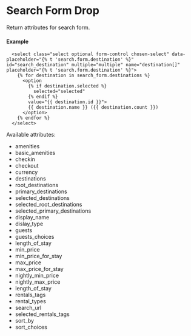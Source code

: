 # Search Form Drop

Return attributes for search form.

#### Example

~~~ liquid
  <select class="select optional form-control chosen-select" data-placeholder="{% t 'search.form.destination' %}" id="search_destination" multiple="multiple" name="destination[]" placeholder="{% t 'search.form.destination' %}">
    {% for destination in search_form.destinations %}
      <option
        {% if destination.selected %}
          selected="selected"
        {% endif %}
        value="{{ destination.id }}">
        {{ destination.name }} ({{ destination.count }})
      </option>
    {% endfor %}
  </select>
~~~

Available attributes:

* amenities
* basic_amenities
* checkin
* checkout
* currency
* destinations
* root_destinations
* primary_destinations
* selected_destinations
* selected_root_destinations
* selected_primary_destinations
* display_name
* dislay_type
* guests
* guests_choices
* length_of_stay
* min_price
* min_price_for_stay
* max_price
* max_price_for_stay
* nightly_min_price
* nightly_max_price
* length_of_stay
* rentals_tags
* rental_types
* search_url
* selected_rentals_tags
* sort_by
* sort_choices
